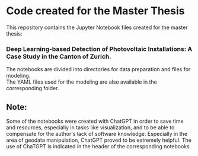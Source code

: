# Code created for the Master Thesis
This repository contains the Jupyter Notebook files created for the master thesis: 
### Deep Learning-based Detection of Photovoltaic Installations: A Case Study in the Canton of Zurich.

The notebooks are divided into directories for data preparation and files for modeling.  
The YAML files used for the modeling are also available in the corresponding folder.

## Note:
Some of the notebooks were created with ChatGPT in order to save time and resources, especially in tasks like visualization, and to be able to compensate for the author's lack of software knowledge. Especially in the area of geodata manipulation, ChatGPT proved to be extremely helpful. The use of ChaTGPT is indicated in the header of the corresponding notebooks

